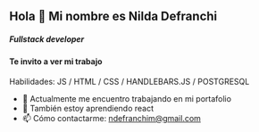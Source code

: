 ## Hola 👋 Mi nombre es Nilda Defranchi
##### Fullstack developer 

#### Te invito a ver mi trabajo

Habilidades: JS / HTML / CSS / HANDLEBARS.JS / POSTGRESQL

- 🔭 Actualmente me encuentro trabajando en mi portafolio
- 🌱 También estoy aprendiendo react
- 📫 Cómo contactarme: ndefranchim@gmail.com




